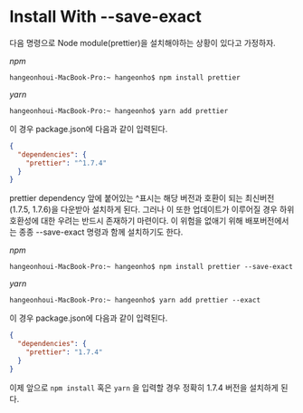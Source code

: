 # Install With --save-exact

다음 명령으로 Node module(prettier)을 설치해야하는 상황이 있다고 가정하자.

*npm*

```terminal
hangeonhoui-MacBook-Pro:~ hangeonho$ npm install prettier
```

*yarn*

```terminal
hangeonhoui-MacBook-Pro:~ hangeonho$ yarn add prettier
```

이 경우 package.json에 다음과 같이 입력된다.

```json
{
  "dependencies": {
    "prettier": "^1.7.4"
  }
}
```

prettier dependency 앞에 붙어있는 ^표시는 해당 버전과 호환이 되는 최신버전 (1.7.5, 1.7.6)을 다운받아 설치하게 된다. 그러나 이 또한 업데이트가 이루어질 경우 하위 호환성에 대한 우려는 반드시 존재하기 마련이다. 이 위험을 없애기 위해 배포버전에서는 종종 --save-exact 명령과 함께 설치하기도 한다.

*npm*

```terminal
hangeonhoui-MacBook-Pro:~ hangeonho$ npm install prettier --save-exact
```

*yarn*

```terminal
hangeonhoui-MacBook-Pro:~ hangeonho$ yarn add prettier --exact
```

이 경우 package.json에 다음과 같이 입력된다.

```json
{
  "dependencies": {
    "prettier": "1.7.4"
  }
}
```

이제 앞으로 `npm install` 혹은 `yarn` 을 입력할 경우 정확히 1.7.4 버전을 설치하게 된다.